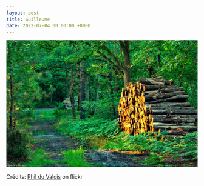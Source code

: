 ```yaml
---
layout: post
title: Guillaume
date: 2022-07-04 00:00:00 +0000
---
```


![Guillaume](/images/2022-07-04.jpg)

Crédits: [Phil du Valois](https://www.flickr.com/people/37149125@N04/) on flickr
